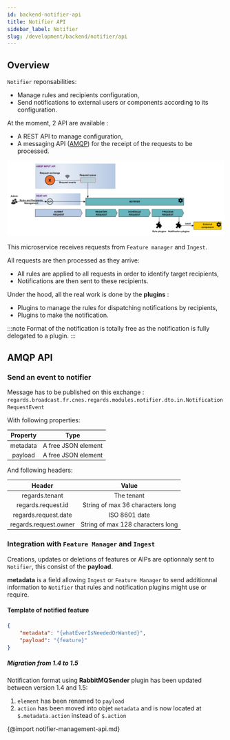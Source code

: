 ```yaml
---
id: backend-notifier-api
title: Notifier API
sidebar_label: Notifier
slug: /development/backend/notifier/api
---
```



## Overview

`Notifier` reponsabilities:

* Manage rules and recipients configuration,
* Send notifications to external users or components according to its configuration.

At the moment, 2 API are available :

* A REST API to manage configuration,
* A messaging API ([AMQP](https://www.amqp.org/)) for the receipt of the requests to be processed.

![Notifier architectural concepts](/schemas/notification_management/architectural_concepts_notifier.png)

This microservice receives requests from `Feature manager` and `Ingest`.

All requests are then processed as they arrive:

* All rules are applied to all requests in order to identify target recipients,
* Notifications are then sent to these recipients.

Under the hood, all the real work is done by the **plugins** :

* Plugins to manage the rules for dispatching notifications by recipients,
* Plugins to make the notification.

:::note
Format of the notification is totally free as the notification is fully delegated to a plugin.
:::

## AMQP API

### Send an event to notifier

Message has to be published on this exchange : `regards.broadcast.fr.cnes.regards.modules.notifier.dto.in.NotificationRequestEvent`

With following properties:

|Property|Type|
|:--:|:---------:|
|metadata| A free JSON element|
|payload| A free JSON element|


And following headers:

|Header|Value|
|:--:|:---------:|
|regards.tenant| The tenant|
|regards.request.id| String of max 36 characters long|
|regards.request.date| ISO 8601 date|
|regards.request.owner| String of max 128 characters long|


### Integration with `Feature Manager` and `Ingest`

Creations, updates or deletions of features or AIPs are optionnaly sent to `Notifier`, this consist of the **payload**.

**metadata** is a field allowing `Ingest` or `Feature Manager` to send additionnal information to `Notifier` that rules and notification plugins might use or require.

#### Template of notified feature

```json
{
    "metadata": "{whatEverIsNeededOrWanted}",
    "payload": "{feature}"
}
```

##### Migration from 1.4 to 1.5

Notification format using **RabbitMQSender** plugin has been updated between version 1.4 and 1.5:
1. `element` has been renamed to `payload`
1. `action` has been moved into objet `metadata` and is now located at `$.metadata.action` instead of `$.action`

{@import notifier-management-api.md}
